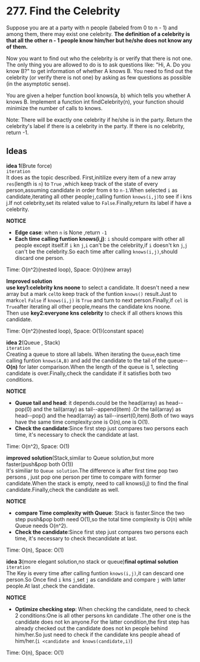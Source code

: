 # 277. Find the Celebrity    

Suppose you are at a party with n people (labeled from 0 to n - 1) and among them, there may exist one celebrity. **The definition of a celebrity is that all the other n - 1 people know him/her but he/she does not know any of them.**  

Now you want to find out who the celebrity is or verify that there is not one. The only thing you are allowed to do is to ask questions like: "Hi, A. Do you know B?" to get information of whether A knows B. You need to find out the celebrity (or verify there is not one) by asking as few questions as possible (in the asymptotic sense).  

You are given a helper function bool knows(a, b) which tells you whether A knows B. Implement a function int findCelebrity(n), your function should minimize the number of calls to knows.  

Note: There will be exactly one celebrity if he/she is in the party. Return the celebrity's label if there is a celebrity in the party. If there is no celebrity, return -1.      

## Ideas  
**idea 1**(Brute force)    
`iteration`   
It does as the topic described. First,initilize every item of a new array `res`(length is `n`) to `True` ,which keep track of the state of every person,assuming candidate in order from `0` to `n-1`.When selected `i` as candidate,iterating all other people`j`,calling funtion `knows(i,j)`to see if i kns j.If not celebrity,set its related value to `False`.Finally,return its label if have a celebrity. 

**NOTICE**      
* **Edge case**: when `n` is None ,return `-1`     
* **Each time calling funtion knows(i,j)**: `i` should compare with other all people except itself.If `i` kn `j`,`i` can't be the celebriity,if `i` doesn't kn `j`,`j` can't be the celebrity.So each time after calling `knows(i,j)`,should discard one person.      

Time: O(n^2)(nested loop), Space: O(n)(new array) 

**Improved solution**   
**use key1:celebrity kns noone** to select a candidate. It doesn't need a new array but a mark `cel`to keep track of the funtion `knows()` result.Just to mark`cel` `False` if `knows(i,j)` is `True` and turn to next person.Finally,if `cel` is `True`after iterating all other people,means the candidate kns noone.  
Then use **key2:everyone kns celebrity** to check if all others knows this candidate.   

Time: O(n^2)(nested loop), Space: O(1)(constant space)

**idea 2**(Queue , Stack)     
`iteration`    
Creating a queue to store all labels. When iterating the `Queue`,each time calling funtion `knows(A,B)` and add the candidate to the tail of the queue--**O(n)** for later comparison.When the length of the queue is 1, selecting candidate is over.Finally,check the candidate if it satisfies both two conditions.   

**NOTICE**      
* **Queue tail and head**: it depends.could be the head(array) as head--pop(0) and the tail(array) as tail--append(item) .Or the tail(array) as head--pop() and the head(array) as tail--insert(0,item).Both of two ways have the same time complexity:one is O(n),one is O(1).             
* **Check the candidate**:Since first step just compares two persons each time, it's necessary to check the candidate at last.  

Time: O(n^2), Space: O(1) 

**improved solution**(Stack,similar to Queue solution,but more faster(push&pop both O(1))          
It's similiar to `Queue solution`.The difference is after first time pop two persons , just pop one person per time to compare with former candidate.When the stack is empty, need to call knows(i,j) to find the final candidate.Finally,check the candidate as well.  

**NOTICE**      
* **compare Time complexity with Queue**: Stack is faster.Since the two step push&pop both need O(1),so the total time complexity is O(n) while Queue needs O(n^2).               
* **Check the candidate**:Since first step just compares two persons each time, it's necessary to check thecandidate at last.  


Time: O(n), Space: O(1)

**idea 3**(more elegant solution,no stack or queue)**final optimal solution**     
`iteration`    
The Key is every time after calling funtion `knows(i,j)`,it can descard one person.So Once find `i` kns `j`,set `j` as candidate and compare `j` with latter people.At last ,check the candidate.  

**NOTICE**        
* **Optimize checking step**: When checking the candidate, need to check 2 conditions:One is all other persons kn candidate .The other one is the candidate does not kn anyone.For the latter condition,the first step has already checked out the candidate does not kn people behind him/her.So just need to check if the candidate kns people ahead of him/her.(`i <candidate and knows(candidate,i)`)        
           
Time: O(n), Space: O(1)
